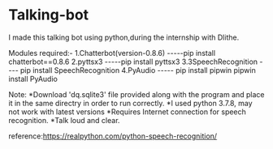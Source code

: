 # Talking-bot
I made this talking bot using python,during the internship with Dlithe.

Modules required:-
  1.Chatterbot(version-0.8.6) -----pip install chatterbot==0.8.6
  2.pyttsx3                   -----pip install pyttsx3
  3.3SpeechRecognition          ---- pip install SpeechRecognition
  4.PyAudio                     ----- pip install pipwin
                                      pipwin install PyAudio
                                      


Note: *Download 'dq.sqlite3' file provided along with the program and place it in the same directry  in order to run correctly.
      *I used python 3.7.8, may not work with latest versions
      *Requires Internet connection for speech recognition.
      *Talk loud and clear.

reference:https://realpython.com/python-speech-recognition/
